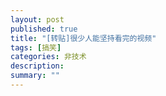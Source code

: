 ```yaml
---
layout: post
published: true
title: "[转贴]很少人能坚持看完的视频"
tags: [搞笑]
categories: 非技术    
description: 
summary: ""
---
```

